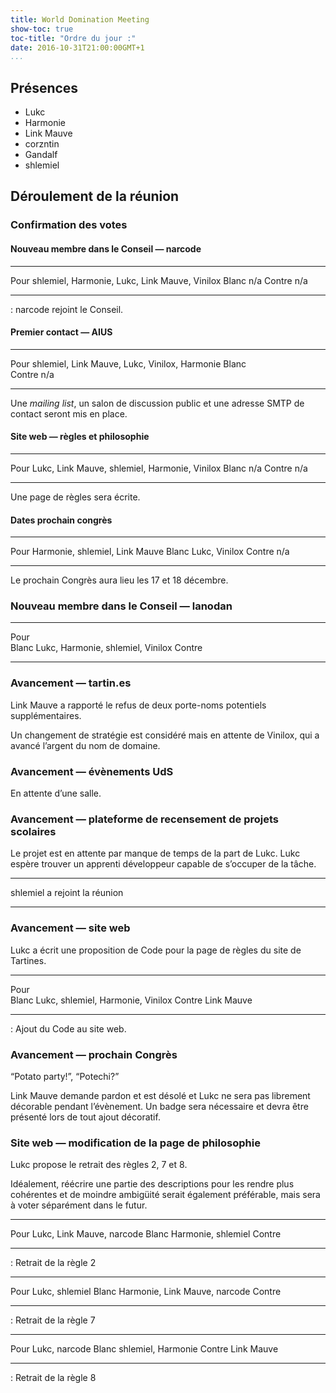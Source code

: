 ```yaml
---
title: World Domination Meeting
show-toc: true
toc-title: "Ordre du jour :"
date: 2016-10-31T21:00:00GMT+1
...
```


## Présences

  - Lukc
  - Harmonie
  - Link Mauve
  - corzntin
  - Gandalf
  - shlemiel

## Déroulement de la réunion

### Confirmation des votes

#### Nouveau membre dans le Conseil — narcode

------------------   ----------------------------------------------------------
Pour                 shlemiel, Harmonie, Lukc, Link Mauve, Vinilox
Blanc                n/a
Contre               n/a
------------------   ----------------------------------------------------------

: narcode rejoint le Conseil.

#### Premier contact — AIUS

------------------   ----------------------------------------------------------
Pour                 shlemiel, Link Mauve, Lukc, Vinilox, Harmonie
Blanc                
Contre               n/a
------------------   ----------------------------------------------------------

Une *mailing list*, un salon de discussion public et une adresse SMTP de contact seront mis en place.

#### Site web — règles et philosophie

------------------   ----------------------------------------------------------
Pour                 Lukc, Link Mauve, shlemiel, Harmonie, Vinilox
Blanc                n/a
Contre               n/a
------------------   ----------------------------------------------------------

Une page de règles sera écrite.

#### Dates prochain congrès

------------------   ----------------------------------------------------------
Pour                 Harmonie, shlemiel, Link Mauve
Blanc                Lukc, Vinilox
Contre               n/a
------------------   ----------------------------------------------------------

Le prochain Congrès aura lieu les 17 et 18 décembre.

### Nouveau membre dans le Conseil — lanodan

------------------   ----------------------------------------------------------
Pour                 
Blanc                Lukc, Harmonie, shlemiel, Vinilox
Contre               
------------------   ----------------------------------------------------------

### Avancement — tartin.es

Link Mauve a rapporté le refus de deux porte-noms potentiels supplémentaires.

Un changement de stratégie est considéré mais en attente de Vinilox, qui a avancé l’argent du nom de domaine.

### Avancement — évènements UdS

En attente d’une salle.

### Avancement — plateforme de recensement de projets scolaires

Le projet est en attente par manque de temps de la part de Lukc.
Lukc espère trouver un apprenti développeur capable de s’occuper de la tâche.

---

shlemiel a rejoint la réunion

---

### Avancement — site web

Lukc a écrit une proposition de Code pour la page de règles du site de Tartines.

------------------   ----------------------------------------------------------
Pour                 
Blanc                Lukc, shlemiel, Harmonie, Vinilox
Contre               Link Mauve
------------------   ----------------------------------------------------------

: Ajout du Code au site web.

### Avancement — prochain Congrès

“Potato party!”, “Potechi?”

Link Mauve demande pardon et est désolé et Lukc ne sera pas librement décorable pendant l’évènement. Un badge sera nécessaire et devra être présenté lors de tout ajout décoratif.

### Site web — modification de la page de philosophie

Lukc propose le retrait des règles 2, 7 et 8.

Idéalement, réécrire une partie des descriptions pour les rendre plus cohérentes et de moindre ambigüité serait également préférable, mais sera à voter séparément dans le futur.

------------------   ----------------------------------------------------------
Pour                 Lukc, Link Mauve, narcode
Blanc                Harmonie, shlemiel
Contre               
------------------   ----------------------------------------------------------

: Retrait de la règle 2


------------------   ----------------------------------------------------------
Pour                 Lukc, shlemiel
Blanc                Harmonie, Link Mauve, narcode
Contre               
------------------   ----------------------------------------------------------

: Retrait de la règle 7


------------------   ----------------------------------------------------------
Pour                 Lukc, narcode
Blanc                shlemiel, Harmonie
Contre               Link Mauve
------------------   ----------------------------------------------------------

: Retrait de la règle 8

